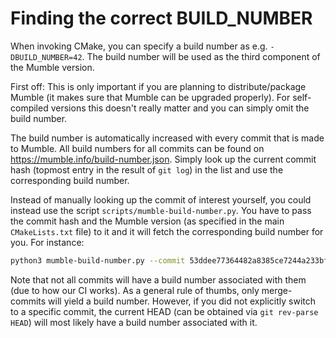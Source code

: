 # Finding the correct BUILD_NUMBER

When invoking CMake, you can specify a build number as e.g. `-DBUILD_NUMBER=42`. The build number will be used as the third component of the Mumble
version.

First off: This is only important if you are planning to distribute/package Mumble (it makes sure that Mumble can be upgraded properly). For
self-compiled versions this doesn't really matter and you can simply omit the build number.

The build number is automatically increased with every commit that is made to Mumble. All build numbers for all commits can be found on
https://mumble.info/build-number.json. Simply look up the current commit hash (topmost entry in the result of `git log`) in the list and use the
corresponding build number.

Instead of manually looking up the commit of interest yourself, you could instead use the script `scripts/mumble-build-number.py`. You have to
pass the commit hash and the Mumble version (as specified in the main `CMakeLists.txt` file) to it and it will fetch the corresponding build number
for you. For instance:
```bash
python3 mumble-build-number.py --commit 53ddee77364482a8385ce7244a233bf10412d76a --version 1.5
```

Note that not all commits will have a build number associated with them (due to how our CI works). As a general rule of thumbs, only merge-commits will
yield a build number. However, if you did not explicitly switch to a specific commit, the current HEAD (can be obtained via `git rev-parse HEAD`) will
most likely have a build number associated with it.

